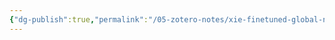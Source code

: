 ```yaml
---
{"dg-publish":true,"permalink":"/05-zotero-notes/xie-finetuned-global-neural2025/","title":"Fine-tuned global neural network potentials for global potential energy surface exploration at high accuracy","tags":["ZoteroNotes"],"noteIcon":"","created":"2025-03-26T14:44","updated":"2025-07-01T11:57"}
---
```



